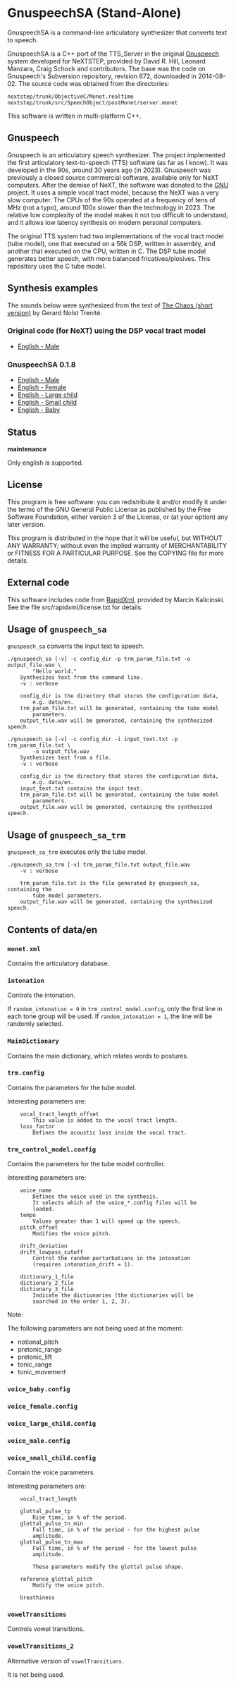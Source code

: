 
# GnuspeechSA (Stand-Alone)

GnuspeechSA is a command-line articulatory synthesizer that converts text
to speech.

GnuspeechSA is a C++ port of the TTS_Server in the original [Gnuspeech][]
system developed for NeXTSTEP, provided by David R. Hill, Leonard Manzara,
Craig Schock and contributors.
The base was the code on Gnuspeech's Subversion repository, revision 672,
downloaded in 2014-08-02. The source code was obtained from the directories:

    nextstep/trunk/ObjectiveC/Monet.realtime
    nextstep/trunk/src/SpeechObject/postMonet/server.monet

This software is written in multi-platform C++.

[Gnuspeech]: https://www.gnu.org/software/gnuspeech/

## Gnuspeech

Gnuspeech is an articulatory speech synthesizer. The project implemented the
first articulatory text-to-speech (TTS) software (as far as I know).
It was developed in the 90s, around 30 years ago (in 2023).
Gnuspeech was previously a closed source commercial software, available only
for NeXT computers. After the demise of NeXT, the software was donated to
the [GNU][] project. It uses a simple vocal tract model, because the NeXT was a
very slow computer. The CPUs of the 90s operated at a frequency of tens of MHz
(not a typo), around 100x slower than the technology in 2023. The relative low
complexity of the model makes it not too difficult to understand, and it allows
low latency synthesis on modern personal computers.

[GNU]: https://www.gnu.org

The original TTS system had two implementations of the vocal tract model
(tube model), one that executed on a 56k DSP, written in assembly, and another
that executed on the CPU, written in C. The DSP tube model generates better
speech, with more balanced fricatives/plosives. This repository uses the C
tube model.

## Synthesis examples

The sounds below were synthesized from the text of
[The Chaos (short version)](the_chaos.txt) by Gerard Nolst Trenité.

### Original code (for NeXT) using the DSP vocal tract model

- [English - Male](sound/trillium_tts-the_chaos.mp3)

### GnuspeechSA 0.1.8

- [English - Male       ](sound/gnuspeech_sa-0.1.8-english_male-the_chaos.mp3)
- [English - Female     ](sound/gnuspeech_sa-0.1.8-english_female-the_chaos.mp3)
- [English - Large child](sound/gnuspeech_sa-0.1.8-english_large_child-the_chaos.mp3)
- [English - Small child](sound/gnuspeech_sa-0.1.8-english_small_child-the_chaos.mp3)
- [English - Baby       ](sound/gnuspeech_sa-0.1.8-english_baby-the_chaos.mp3)

## Status

**maintenance**

Only english is supported.

## License

This program is free software: you can redistribute it and/or modify
it under the terms of the GNU General Public License as published by
the Free Software Foundation, either version 3 of the License, or
(at your option) any later version.

This program is distributed in the hope that it will be useful,
but WITHOUT ANY WARRANTY; without even the implied warranty of
MERCHANTABILITY or FITNESS FOR A PARTICULAR PURPOSE. See the
COPYING file for more details.

## External code

This software includes code from [RapidXml][], provided by Marcin Kalicinski.
See the file src/rapidxml/license.txt for details.

[RapidXml]: https://rapidxml.sourceforge.net/

## Usage of `gnuspeech_sa`

`gnuspeech_sa` converts the input text to speech.

    ./gnuspeech_sa [-v] -c config_dir -p trm_param_file.txt -o output_file.wav \
            "Hello world."
        Synthesizes text from the command line.
        -v : verbose

        config_dir is the directory that stores the configuration data,
            e.g. data/en.
        trm_param_file.txt will be generated, containing the tube model
            parameters.
        output_file.wav will be generated, containing the synthesized speech.

    ./gnuspeech_sa [-v] -c config_dir -i input_text.txt -p trm_param_file.txt \
            -o output_file.wav
        Synthesizes text from a file.
        -v : verbose

        config_dir is the directory that stores the configuration data,
            e.g. data/en.
        input_text.txt contains the input text.
        trm_param_file.txt will be generated, containing the tube model
            parameters.
        output_file.wav will be generated, containing the synthesized speech.

## Usage of `gnuspeech_sa_trm`

`gnuspeech_sa_trm` executes only the tube model.

    ./gnuspeech_sa_trm [-v] trm_param_file.txt output_file.wav
        -v : verbose

        trm_param_file.txt is the file generated by gnuspeech_sa, containing the
            tube model parameters.
        output_file.wav will be generated, containing the synthesized speech.

## Contents of data/en

### `monet.xml`

Contains the articulatory database.

### `intonation`

Controls the intonation.

If `random_intonation = 0` in `trm_control_model.config`, only the first
line in each tone group will be used. If `random_intonation = 1`, the
line will be randomly selected.

### `MainDictionary`

Contains the main dictionary, which relates words to postures.

### `trm.config`

Contains the parameters for the tube model.

Interesting parameters are:

        vocal_tract_length_offset
            This value is added to the vocal tract length.
        loss_factor
            Defines the acoustic loss inside the vocal tract.

### `trm_control_model.config`

Contains the parameters for the tube model controller.

Interesting parameters are:

        voice_name
            Defines the voice used in the synthesis.
            It selects which of the voice_*.config files will be
            loaded.
        tempo
            Values greater than 1 will speed up the speech.
        pitch_offset
            Modifies the voice pitch.

        drift_deviation
        drift_lowpass_cutoff
            Control the random perturbations in the intonation
            (requires intonation_drift = 1).

        dictionary_1_file
        dictionary_2_file
        dictionary_3_file
            Indicate the dictionaries (the dictionaries will be
            searched in the order 1, 2, 3).

Note:

The following parameters are not being used at the moment:

- notional_pitch
- pretonic_range
- pretonic_lift
- tonic_range
- tonic_movement

### `voice_baby.config`

### `voice_female.config`

### `voice_large_child.config`

### `voice_male.config`

### `voice_small_child.config`

Contain the voice parameters.

Interesting parameters are:

        vocal_tract_length

        glottal_pulse_tp
            Rise time, in % of the period.
        glottal_pulse_tn_min
            Fall time, in % of the period - for the highest pulse
            amplitude.
        glottal_pulse_tn_max
            Fall time, in % of the period - for the lowest pulse
            amplitude.

            These parameters modify the glottal pulse shape.

        reference_glottal_pitch
            Modify the voice pitch.

        breathiness

### `vowelTransitions`

Controls vowel transitions.

### `vowelTransitions_2`

Alternative version of `vowelTransitions`.

It is not being used.
